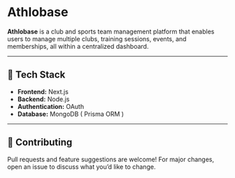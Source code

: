 # Athlobase

**Athlobase** is a club and sports team management platform that enables users to manage multiple clubs, training sessions, events, and memberships, all within a centralized dashboard.

---

## 🚀 Tech Stack


- **Frontend:** Next.js
- **Backend:** Node.js
- **Authentication:** OAuth
- **Database:** MongoDB ( Prisma ORM )

---

## 🤝 Contributing

Pull requests and feature suggestions are welcome! For major changes, open an issue to discuss what you’d like to change.

